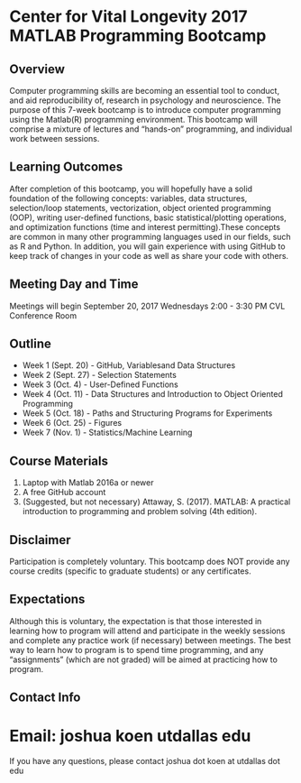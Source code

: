 # Center for Vital Longevity 2017 MATLAB Programming Bootcamp

## Overview
Computer programming skills are becoming an essential tool to conduct, and aid reproducibility of, 
research in psychology and neuroscience. The purpose of this 7-week bootcamp is to introduce computer 
programming using the Matlab(R) programming environment. This bootcamp will comprise a mixture of 
lectures and “hands-on” programming, and individual work between sessions. 

## Learning Outcomes
After completion of this bootcamp, you will hopefully have a solid foundation of the following 
concepts: variables, data structures, selection/loop statements, vectorization, object oriented 
programming (OOP), writing user-defined functions, basic statistical/plotting operations, and 
optimization functions (time and interest permitting).These concepts are common in many other 
programming languages used in our fields, such as R and Python. In addition, you will gain experience
with using GitHub to keep track of changes in your code as well as share your code with others.

## Meeting Day and Time
Meetings will begin September 20, 2017
Wednesdays 2:00 - 3:30 PM
CVL Conference Room

## Outline
* Week 1 (Sept. 20) - GitHub, Variablesand Data Structures
* Week 2 (Sept. 27) - Selection Statements
* Week 3 (Oct. 4) - User-Defined Functions
* Week 4 (Oct. 11) - Data Structures and Introduction to Object Oriented Programming
* Week 5 (Oct. 18) - Paths and Structuring Programs for Experiments
* Week 6 (Oct. 25) - Figures
* Week 7 (Nov. 1) - Statistics/Machine Learning

## Course Materials
1. Laptop with Matlab 2016a or newer
2. A free GitHub account
3. (Suggested, but not necessary) Attaway, S. (2017). MATLAB: A practical introduction to programming 
and problem solving (4th edition). 

## Disclaimer
Participation is completely voluntary. This bootcamp does NOT provide any course credits (specific to 
graduate students) or any certificates. 

## Expectations
Although this is voluntary, the expectation is that those interested in learning how to program will 
attend and participate in the weekly sessions and complete any practice work (if necessary) between 
meetings. The best way to learn how to program is to spend time programming, and any “assignments” 
(which are not graded) will be aimed at practicing how to program.

## Contact Info
Email: joshua <dot> koen <at> utdallas <dot> edu
=======
If you have any questions, please contact joshua dot koen at utdallas dot edu








